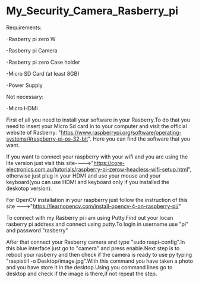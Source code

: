 # My_Security_Camera_Rasberry_pi
Requirements:

-Rasberry pi zero W


-Rasberry pi Camera

-Rasberry pi zero Case holder

-Micro SD Card (at least 8GB)

-Power Supply

Not necessary:

-Micro HDMI

First of all you need to install your software in your Rasberry.To do that you need to insert your Micro Sd card in to your computer and visit the official 
website of Rasberry: "https://www.raspberrypi.org/software/operating-systems/#raspberry-pi-os-32-bit". Here you can find the software that you want.

If you want to connect your raspberry with your wifi and you are using the lite version just visit this site---->"https://core-electronics.com.au/tutorials/raspberry-pi-zerow-headless-wifi-setup.html",
otherwise just plug in your HDMI and use your mouse and your keyboard(you can use HDMI and keyboard only if you installed the deskotop version).

For OpenCV installation in your raspberry just follow the instruction of this site --->"https://learnopencv.com/install-opencv-4-on-raspberry-pi/"

To connect with my Rasberry pi i am using Putty.Find out your locan rasberry pi address and connect using putty.To login in username use "pi" and password "rasberry"

After that connect your Rasberry camera and type "sudo raspi-config".In this blue interface just go to "camera" and press enable.Next step is to reboot your rasberry and then check if the camera is ready to use py typing "raspistill -o Desktop/image.jpg".With this command you have taken a photo and you have store it in the desktop.Using you command lines go to desktop and check if the image is there,if not repeat the step.
